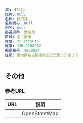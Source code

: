 ```yaml
---
ID: 47JZp
総称: null
名称: 熱田社
名称読み: null
別名: null
都道府県: 愛知県
区域: 名古屋市
緯度: 35.1175616
経度: 136.9108962
郵便番号: 4560034
住所: 愛知県名古屋市熱田区伝馬２丁目２５
---
```


## その他

### 参考URL

| URL | 説明          |
| --- | ------------- |
|     | OpenStreetMap |
